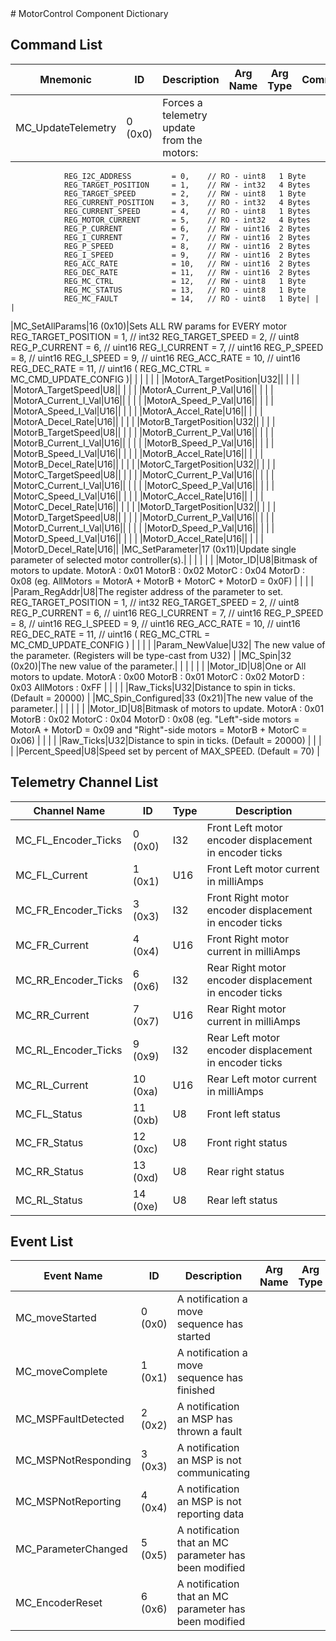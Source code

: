 <title>MotorControl Component Dictionary</title>
# MotorControl Component Dictionary


## Command List

|Mnemonic|ID|Description|Arg Name|Arg Type|Comment
|---|---|---|---|---|---|
|MC_UpdateTelemetry|0 (0x0)|Forces a telemetry update from the motors:
                REG_I2C_ADDRESS         = 0,    // RO - uint8   1 Byte
                REG_TARGET_POSITION     = 1,    // RW - int32   4 Bytes
                REG_TARGET_SPEED        = 2,    // RW - uint8   1 Byte
                REG_CURRENT_POSITION    = 3,    // RO - int32   4 Bytes
                REG_CURRENT_SPEED       = 4,    // RO - uint8   1 Bytes
                REG_MOTOR_CURRENT       = 5,    // RO - int32   4 Bytes
                REG_P_CURRENT           = 6,    // RW - uint16  2 Bytes
                REG_I_CURRENT           = 7,    // RW - uint16  2 Bytes
                REG_P_SPEED             = 8,    // RW - uint16  2 Bytes
                REG_I_SPEED             = 9,    // RW - uint16  2 Bytes
                REG_ACC_RATE            = 10,   // RW - uint16  2 Bytes
                REG_DEC_RATE            = 11,   // RW - uint16  2 Bytes
                REG_MC_CTRL             = 12,   // RW - uint8   1 Byte
                REG_MC_STATUS           = 13,   // RO - uint8   1 Byte
                REG_MC_FAULT            = 14,   // RO - uint8   1 Byte| | |
|MC_SetAllParams|16 (0x10)|Sets ALL RW params for EVERY motor
                REG_TARGET_POSITION     = 1,    // int32
                REG_TARGET_SPEED        = 2,    // uint8
                REG_P_CURRENT           = 6,    // uint16
                REG_I_CURRENT           = 7,    // uint16
                REG_P_SPEED             = 8,    // uint16
                REG_I_SPEED             = 9,    // uint16
                REG_ACC_RATE            = 10,   // uint16
                REG_DEC_RATE            = 11,   // uint16
                ( REG_MC_CTRL = MC_CMD_UPDATE_CONFIG )| | |
| | | |MotorA_TargetPosition|U32||
| | | |MotorA_TargetSpeed|U8||
| | | |MotorA_Current_P_Val|U16||
| | | |MotorA_Current_I_Val|U16||
| | | |MotorA_Speed_P_Val|U16||
| | | |MotorA_Speed_I_Val|U16||
| | | |MotorA_Accel_Rate|U16||
| | | |MotorA_Decel_Rate|U16||
| | | |MotorB_TargetPosition|U32||
| | | |MotorB_TargetSpeed|U8||
| | | |MotorB_Current_P_Val|U16||
| | | |MotorB_Current_I_Val|U16||
| | | |MotorB_Speed_P_Val|U16||
| | | |MotorB_Speed_I_Val|U16||
| | | |MotorB_Accel_Rate|U16||
| | | |MotorB_Decel_Rate|U16||
| | | |MotorC_TargetPosition|U32||
| | | |MotorC_TargetSpeed|U8||
| | | |MotorC_Current_P_Val|U16||
| | | |MotorC_Current_I_Val|U16||
| | | |MotorC_Speed_P_Val|U16||
| | | |MotorC_Speed_I_Val|U16||
| | | |MotorC_Accel_Rate|U16||
| | | |MotorC_Decel_Rate|U16||
| | | |MotorD_TargetPosition|U32||
| | | |MotorD_TargetSpeed|U8||
| | | |MotorD_Current_P_Val|U16||
| | | |MotorD_Current_I_Val|U16||
| | | |MotorD_Speed_P_Val|U16||
| | | |MotorD_Speed_I_Val|U16||
| | | |MotorD_Accel_Rate|U16||
| | | |MotorD_Decel_Rate|U16||
|MC_SetParameter|17 (0x11)|Update single parameter of selected motor controller(s).| | |
| | | |Motor_ID|U8|Bitmask of motors to update.
                        MotorA    : 0x01
                        MotorB    : 0x02
                        MotorC    : 0x04
                        MotorD    : 0x08
                        (eg. AllMotors = MotorA + MotorB + MotorC + MotorD = 0x0F)
                    |
| | | |Param_RegAddr|U8|The register address of the parameter to set.
                        REG_TARGET_POSITION     = 1,    // int32
                        REG_TARGET_SPEED        = 2,    // uint8
                        REG_P_CURRENT           = 6,    // uint16
                        REG_I_CURRENT           = 7,    // uint16
                        REG_P_SPEED             = 8,    // uint16
                        REG_I_SPEED             = 9,    // uint16
                        REG_ACC_RATE            = 10,   // uint16
                        REG_DEC_RATE            = 11,   // uint16
                        ( REG_MC_CTRL = MC_CMD_UPDATE_CONFIG )
                    |
| | | |Param_NewValue|U32| The new value of the parameter. 
                        (Registers will be type-cast from U32)
                    |
|MC_Spin|32 (0x20)|The new value of the parameter.| | |
| | | |Motor_ID|U8|One or All motors to update.
                MotorA    : 0x00
                MotorB    : 0x01
                MotorC    : 0x02
                MotorD    : 0x03
                AllMotors : 0xFF
              |
| | | |Raw_Ticks|U32|Distance to spin in ticks.
                (Default = 20000)
              |
|MC_Spin_Configured|33 (0x21)|The new value of the parameter.| | |
| | | |Motor_ID|U8|Bitmask of motors to update.
                      MotorA : 0x01
                      MotorB : 0x02
                      MotorC : 0x04
                      MotorD : 0x08
                      (eg. "Left"-side motors = MotorA + MotorD = 0x09
                      and "Right"-side motors = MotorB + MotorC = 0x06)
                    |
| | | |Raw_Ticks|U32|Distance to spin in ticks.
                      (Default = 20000)
                    |
| | | |Percent_Speed|U8|Speed set by percent of MAX_SPEED.
                      (Default = 70)
                    |

## Telemetry Channel List

|Channel Name|ID|Type|Description|
|---|---|---|---|
|MC_FL_Encoder_Ticks|0 (0x0)|I32|Front Left motor encoder displacement in encoder ticks|
|MC_FL_Current|1 (0x1)|U16|Front Left motor current in milliAmps|
|MC_FR_Encoder_Ticks|3 (0x3)|I32|Front Right motor encoder displacement in encoder ticks|
|MC_FR_Current|4 (0x4)|U16|Front Right motor current in milliAmps|
|MC_RR_Encoder_Ticks|6 (0x6)|I32|Rear Right motor encoder displacement in encoder ticks|
|MC_RR_Current|7 (0x7)|U16|Rear Right motor current in milliAmps|
|MC_RL_Encoder_Ticks|9 (0x9)|I32|Rear Left motor encoder displacement in encoder ticks|
|MC_RL_Current|10 (0xa)|U16|Rear Left motor current in milliAmps|
|MC_FL_Status|11 (0xb)|U8|Front left status|
|MC_FR_Status|12 (0xc)|U8|Front right status|
|MC_RR_Status|13 (0xd)|U8|Rear right status|
|MC_RL_Status|14 (0xe)|U8|Rear left status|

## Event List

|Event Name|ID|Description|Arg Name|Arg Type|Arg Size|Description
|---|---|---|---|---|---|---|
|MC_moveStarted|0 (0x0)|A notification a move sequence has started| | | | |
|MC_moveComplete|1 (0x1)|A notification a move sequence has finished| | | | |
|MC_MSPFaultDetected|2 (0x2)|A notification an MSP has thrown a fault| | | | |
|MC_MSPNotResponding|3 (0x3)|A notification an MSP is not communicating| | | | |
|MC_MSPNotReporting|4 (0x4)|A notification an MSP is not reporting data| | | | |
|MC_ParameterChanged|5 (0x5)|A notification that an MC parameter has been modified| | | | |
|MC_EncoderReset|6 (0x6)|A notification that an MC parameter has been modified| | | | |
